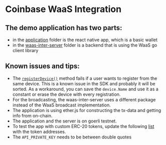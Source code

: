 # Coinbase WaaS Integration

## The demo application has two parts:

- in the [application](/application/) folder is the react native app, which is a basic wallet
- in the [waas-inter-server](/waas-inter-server/) folder is a backend that is using the WaaS go client library

## Known issues and tips:

- The [`registerDevice()`](https://github.com/DakaiGroup/coinbase-waas-integration/blob/fe3d856a637fea716d979b9d866a75f6067dfab9/application/src/contexts/user/index.tsx#L123) method fails if a user wants to register from the same device. This is a known issue in the SDK and probably it will be sorted. As a workaround, you can save the `device.Name` and use it as a constant or erase the device with every registration.
- For the broadcasting, the waas-inter-server uses a different package instead of the WaaS broadcast implementation. 
- The application is using ether.js for constructing the tx-data and getting info from on-chain.
- The application and the server is on goerli testnet.
- To test the app with custom ERC-20 tokens, update the following [list](https://github.com/DakaiGroup/coinbase-waas-integration/blob/fe3d856a637fea716d979b9d866a75f6067dfab9/application/src/constants/index.ts#L73) with the token addresses.
- The `API_PRIVATE_KEY` needs to be between double quotes